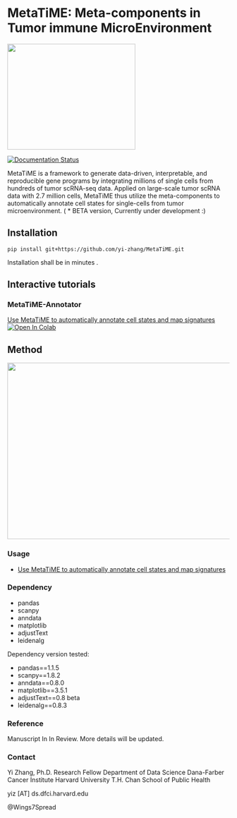 # MetaTiME: Meta-components in Tumor immune MicroEnvironment 
<p align="left"><img src="https://github.com/yi-zhang/MetaTiME/blob/main/docs/source/_static/img/logo.png" width="290" height="240"></p>

[![Documentation Status](https://readthedocs.org/projects/metatime/badge/?version=latest)](https://metatime.readthedocs.io/en/latest/?badge=latest)

MetaTiME is a framework to generate data-driven, interpretable, and reproducible gene programs by integrating millions of single cells from hundreds of tumor scRNA-seq data. Applied on large-scale tumor scRNA data with 2.7 million cells, MetaTiME thus utilize the meta-components to automatically annotate cell states for single-cells from tumor microenvironment. 
( * BETA version, Currently under development  :)

## Installation
`pip install git+https://github.com/yi-zhang/MetaTiME.git`

Installation shall be in minutes .
## Interactive tutorials
### MetaTiME-Annotator
[Use MetaTiME to automatically annotate cell states and map signatures ![Open In Colab](https://colab.research.google.com/assets/colab-badge.svg)](https://colab.research.google.com/github/yi-zhang/MetaTiME/blob/main/docs/notebooks/metatime_annotator.ipynb)

## Method 
<p align="left"><img src="https://github.com/yi-zhang/MetaTiME/blob/main/docs/source/_static/img/fig1.png" width="700" height="400"></p>


### Usage
 - [Use MetaTiME to automatically annotate cell states and map signatures](https://github.com/yi-zhang/MetaTiME/blob/main/docs/notebooks/metatime_annotator.ipynb)
 
### Dependency

- pandas
- scanpy
- anndata
- matplotlib
- adjustText
- leidenalg


Dependency version tested:
- pandas==1.1.5
- scanpy==1.8.2
- anndata==0.8.0
- matplotlib==3.5.1
- adjustText==0.8 beta
- leidenalg==0.8.3


### Reference
Manuscript In In Review. More details will be updated.

### Contact


Yi Zhang, Ph.D.
Research Fellow
Department of Data Science
Dana-Farber Cancer Institute
Harvard University T.H. Chan School of Public Health

yiz [AT] ds.dfci.harvard.edu

@Wings7Spread

